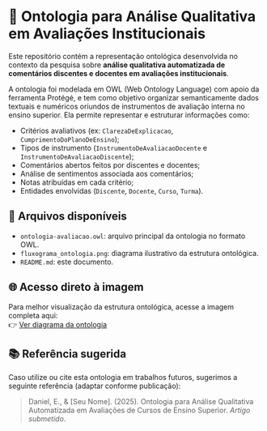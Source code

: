 
# 📘 Ontologia para Análise Qualitativa em Avaliações Institucionais

Este repositório contém a representação ontológica desenvolvida no contexto da pesquisa sobre **análise qualitativa automatizada de comentários discentes e docentes em avaliações institucionais**.

A ontologia foi modelada em OWL (Web Ontology Language) com apoio da ferramenta Protégé, e tem como objetivo organizar semanticamente dados textuais e numéricos oriundos de instrumentos de avaliação interna no ensino superior. Ela permite representar e estruturar informações como:

- Critérios avaliativos (ex: `ClarezaDeExplicacao`, `CumprimentoDoPlanoDeEnsino`);
- Tipos de instrumento (`InstrumentoDeAvaliacaoDocente` e `InstrumentoDeAvaliacaoDiscente`);
- Comentários abertos feitos por discentes e docentes;
- Análise de sentimentos associada aos comentários;
- Notas atribuídas em cada critério;
- Entidades envolvidas (`Discente`, `Docente`, `Curso`, `Turma`).

## 📂 Arquivos disponíveis

- `ontologia-avaliacao.owl`: arquivo principal da ontologia no formato OWL.
- `fluxograma_ontologia.png`: diagrama ilustrativo da estrutura ontológica.
- `README.md`: este documento.

## 🌐 Acesso direto à imagem

Para melhor visualização da estrutura ontológica, acesse a imagem completa aqui:  
👉 [Ver diagrama da ontologia](https://raw.githubusercontent.com/SEU_USUARIO/ontologia-avaliacao-institucional/main/fluxograma_ontologia.png)

## 📚 Referência sugerida

Caso utilize ou cite esta ontologia em trabalhos futuros, sugerimos a seguinte referência (adaptar conforme publicação):

> Daniel, E., & [Seu Nome]. (2025). Ontologia para Análise Qualitativa Automatizada em Avaliações de Cursos de Ensino Superior. *Artigo submetido*.
